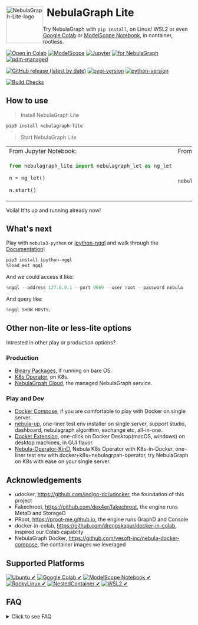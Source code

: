 <div>
  <img src="https://github.com/wey-gu/nebulagraph-lite/assets/1651790/97b5dccb-bca1-4141-b426-03bcb3761a10" alt="NebulaGraph-Lite-logo" height="100" style="float:left;">
  <h1 style="margin-left:110px;">NebulaGraph Lite</h1>
</div>

Try NebulaGraph with `pip install`, on Linux/ WSL2 or even [Google Colab](https://bit.ly/nebula-colab) or [ModelScope Notebook](https://modelscope.cn/my/mynotebook/preset), in container, rootless.

[![Open in Colab](https://colab.research.google.com/assets/colab-badge.svg)](https://bit.ly/nebula-colab)
[![ModelScope](https://img.shields.io/badge/ModelScope-Notebook-blue)](https://modelscope.cn/my/mynotebook/preset)
[![Jupyter](https://img.shields.io/badge/Jupyter-Supported-brightgreen)](https://github.com/jupyterlab/jupyterlab)
[![for NebulaGraph](https://img.shields.io/badge/Toolchain-NebulaGraph-blue)](https://github.com/vesoft-inc/nebula)
[![pdm-managed](https://img.shields.io/badge/pdm-managed-blueviolet)](https://pdm.fming.dev)


[![GitHub release (latest by date)](https://img.shields.io/github/v/release/wey-gu/nebulagraph-lite?label=release)](https://github.com/wey-gu/nebulagraph-lite/releases)
[![pypi-version](https://img.shields.io/pypi/v/nebulagraph-lite)](https://pypi.org/project/nebulagraph-lite/)
[![python-version](https://img.shields.io/badge/python-3.8%20|%203.9%20|%203.10%20|%203.11%20|%203.12-blue)](https://www.python.org/)

[![Build Checks](https://github.com/wey-gu/nebulagraph-lite/actions/workflows/release.yaml/badge.svg)](https://github.com/wey-gu/nebulagraph-lite/actions/workflows/release.yaml)

## How to use

> Install NebulaGraph Lite

```bash
pip3 install nebulagraph-lite
```

> Start NebulaGraph Lite

<table>
<tr>
<td> From Jupyter Notebook: </td> <td> From CLI: </td>
</tr>
<tr>
<td>

```python
from nebulagraph_lite import nebulagraph_let as ng_let

n = ng_let()

n.start()
```

</td>
<td>


```bash

nebulagraph start  

```


</td>
</tr>
</table>

Voilà! It'ts up and running already now!

## What's next

Play with `nebula3-python` or [ipython-ngql](https://github.com/wey-gu/ipython-ngql) and walk through the [Documentation](https://docs.nebula-graph.io/)!

```bash
pip3 install ipython-ngql
%load_ext ngql
```

And we could access it like:

```python
%ngql --address 127.0.0.1 --port 9669 --user root --password nebula
```

And query like:

```python
%ngql SHOW HOSTS;
```

## Other non-lite or less-lite options

Intrested in other play or production options?

### Production

- [Binary Packages](https://www.nebula-graph.io/download), if running on bare OS.
- [K8s Operator](https://github.com/vesoft-inc/nebula-operator), on K8s.
- [NebulaGrpah Cloud](https://www.nebula-graph.io/cloud), the managed NebulaGraph service.

### Play and Dev

- [Docker Compose](https://github.com/vesoft-inc/nebula-docker-compose), if you are comfortable to play with Docker on single server.
- [nebula-up](https://github.com/wey-gu/nebula-up), one-liner test env installer on single server, support studio, dashboard, nebulagraph algorithm, exchange etc, all-in-one.
- [Docker Extension](https://github.com/nebula-contrib/nebulagraph-docker-ext), one-click on Docker Desktop(macOS, windows) on desktop machines, in GUI flavor.
- [Nebula-Operator-KinD](https://github.com/wey-gu/nebula-operator-kind), Nebula K8s Operator with K8s-in-Docker, one-liner test env with docker+k8s+nebulagrpah-operator, try NebulaGraph on K8s with ease on your single server.

## Acknowledgements

- udocker, https://github.com/indigo-dc/udocker, the foundation of this project
- Fakechroot, https://github.com/dex4er/fakechroot, the engine runs MetaD and StorageD
- PRoot, https://proot-me.github.io, the engine runs GraphD and Console
- docker-in-colab, https://github.com/drengskapur/docker-in-colab, inspired our Colab capablity
- NebulaGraph Docker, https://github.com/vesoft-inc/nebula-docker-compose, the container images we leveraged

## Supported Platforms

[![Ubuntu ✔](https://img.shields.io/badge/Ubuntu-✔-green?logo=ubuntu)](https://github.com/wey-gu/nebulagraph-lite)
[![Google Colab ✔](https://img.shields.io/badge/Google%20Colab-✔-green?logo=googlecolab)](https://bit.ly/nebula-colab)
[![ModelScope Notebook ✔](https://img.shields.io/badge/ModelScope%20Notebook-✔-green?logo=jupyter)](https://github.com/wey-gu/nebulagraph-lite/blob/main/examples/NebulaGraph_Lite.ipynb)
[![RockyLinux ✔](https://img.shields.io/badge/RockyLinux-✔-green?logo=rockylinux)](https://github.com/wey-gu/nebulagraph-lite)
[![Nested**Container** ✔](https://img.shields.io/badge/NestedContainer-✔-green?logo=docker)](https://github.com/wey-gu/nebulagraph-lite)
[![WSL2 ✔](https://img.shields.io/badge/WSL2-✔-green?logo=windows)](https://github.com/wey-gu/nebulagraph-lite)

## FAQ

<details>
  <summary>Click to see FAQ</summary>

### Why not docker?

With udocker, the opinionated subset docker running in user space, we could run docker images without root privilege, docker daemon.

Thus we support running inside docker container, WSL2, Google Colab.

### Can NebulaGraph-Lite run inside a container?

Yes! Say we are in a container that runs Ubuntu, we could run:

```bash
docker run -it --rm ubuntu:latest bash
# inside the container
apt update && apt install python3-pip curl -y
pip3 install nebulagraph-lite
python3
```

In python3:

```python
from nebulagraph_lite import nebulagraph_let as ng_let
n = ng_let(in_container=True)
n.start()
```

Or in shell:

```bash
nebulagraph --container start
```

### Does it support Windows?

Yes, it supports Windows with WSL2 or other Linux VMs with a Hypervisor.

### How to clean up?

- Step 1, from nebulagraph-lite, remove the udocker container and clean up the base path.

Python:

```python
n.stop()
n.clean_up()
```

Shell:

```bash
nebulagraph stop
nebulagraph cleanup
```

- Step 2, pip uninstall nebulagraph-lite and dependencies.

```bash
pip3 uninstall nebulagraph-lite udocker
```

- Step 3, remove the udocker files.

```bash
rm -rf ~/.udocker
```

</details>

